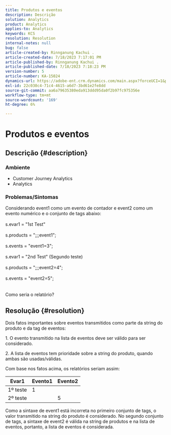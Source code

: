 ```yaml
---
title: Produtos e eventos
description: Descrição
solution: Analytics
product: Analytics
applies-to: Analytics
keywords: KCS
resolution: Resolution
internal-notes: null
bug: false
article-created-by: Rinnganung Kachui .
article-created-date: 7/18/2023 7:17:01 PM
article-published-by: Rinnganung Kachui .
article-published-date: 7/18/2023 7:18:23 PM
version-number: 5
article-number: KA-15024
dynamics-url: https://adobe-ent.crm.dynamics.com/main.aspx?forceUCI=1&pagetype=entityrecord&etn=knowledgearticle&id=9448e8a6-9f25-ee11-9cbd-6045bd006b4b
exl-id: 22c030c4-71c4-4615-a6d7-3bd61e2fe8dd
source-git-commit: aa6a79635380eda913ddd95da0f2b97fc975356e
workflow-type: tm+mt
source-wordcount: '169'
ht-degree: 6%

---
```


# Produtos e eventos

## Descrição {#description}


### <b>Ambiente</b>

- Customer Journey Analytics
- Analytics




### <b>Problemas/Sintomas</b>

Considerando event1 como um evento de contador e event2 como um evento numérico e o conjunto de tags abaixo:
<br><br>s.evar1 = &quot;1st Test&quot;<br><br>s.products = &quot;;;;event1&quot;;<br><br>s.events = &quot;event1=3&quot;;<br><br>s.evar1 = &quot;2nd Test&quot; (Segundo teste)<br><br>s.products = &quot;;;;event2=4&quot;;<br><br>s.events = &quot;event2=5&quot;;
<br> <br><br>
Como seria o relatório?


## Resolução {#resolution}


Dois fatos importantes sobre eventos transmitidos como parte da string do produto e da tag de eventos:

1. O evento transmitido na lista de eventos deve ser válido para ser considerado.

2. A lista de eventos tem prioridade sobre a string do produto, quando ambas são usadas/válidas.

Com base nos fatos acima, os relatórios seriam assim:


| Evar1 | Evento1 | Evento2 |
| --- | --- | --- |
| 1º teste | 1 |   |
| 2º teste |   | 5 |




Como a sintaxe de event1 está incorreta no primeiro conjunto de tags, o valor transmitido na string do produto é considerado. No segundo conjunto de tags, a sintaxe de event2 é válida na string de produtos e na lista de eventos, portanto, a lista de eventos é considerada.
